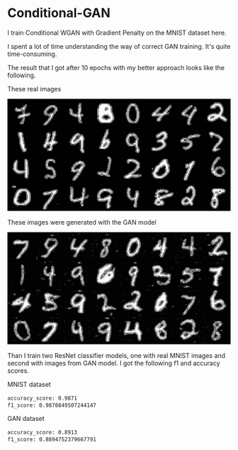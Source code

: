 # Conditional-GAN

I train Conditional WGAN with Gradient Penalty on the MNIST dataset here.

I spent a lot of time understanding the way of correct GAN training. It's quite time-consuming.

The result that I got after 10 epochs with my better approach looks like the following.

These real images

![](readme_images/real.png)

These images were generated with the GAN model

![](readme_images/fake.png)

Than I train two ResNet classifier models, one with real MNIST images and second with images from GAN model. I got the following f1 and accuracy scores.


MNIST dataset
```
accuracy_score: 0.9871 
f1_score: 0.9870849507244147
```

GAN dataset
```
accuracy_score: 0.8913
f1_score: 0.8894752379667791
```
